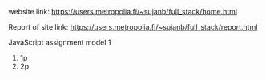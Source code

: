 website link: https://users.metropolia.fi/~sujanb/full_stack/home.html

Report of site link:
https://users.metropolia.fi/~sujanb/full_stack/report.html

JavaScript assignment
model 1

1. 1p
2. 2p
